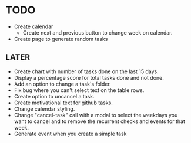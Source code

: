 # TODO

- Create calendar
    - Create next and previous button to change week on calendar.
- Create page to generate random tasks


## LATER

- Create chart with number of tasks done on the last 15 days.
- Display a percentage score for total tasks done and not done.
- Add an option to change a task's folder.
- Fix bug where you can't select text on the table rows.
- Create option to uncancel a task.
- Create motivational text for github tasks.
- Change calendar styling.
- Change "cancel-task" call with a modal to select the weekdays you want to cancel and to remove the recurrent checks and events for that week.
- Generate event when you create a simple task
